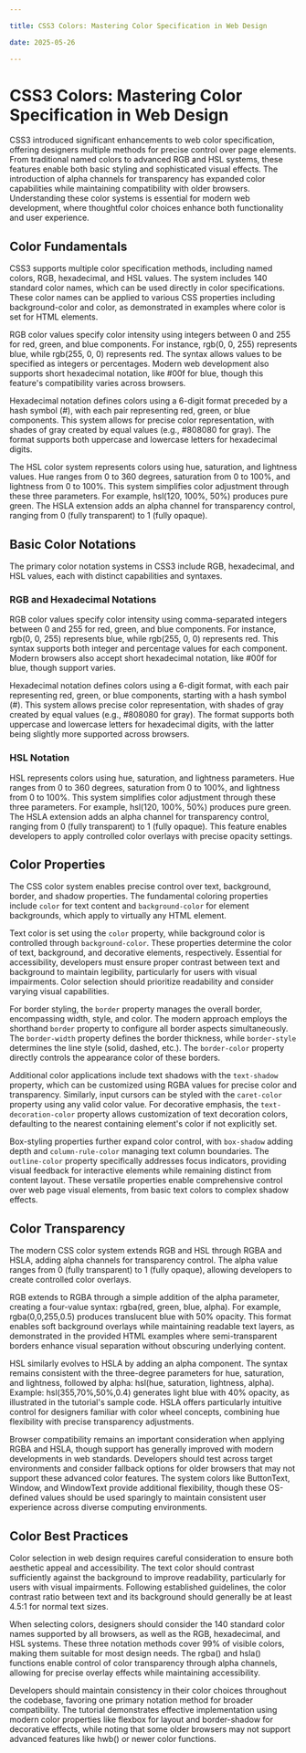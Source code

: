 ```yaml
---

title: CSS3 Colors: Mastering Color Specification in Web Design

date: 2025-05-26

---
```



# CSS3 Colors: Mastering Color Specification in Web Design

CSS3 introduced significant enhancements to web color specification, offering designers multiple methods for precise control over page elements. From traditional named colors to advanced RGB and HSL systems, these features enable both basic styling and sophisticated visual effects. The introduction of alpha channels for transparency has expanded color capabilities while maintaining compatibility with older browsers. Understanding these color systems is essential for modern web development, where thoughtful color choices enhance both functionality and user experience.


## Color Fundamentals

CSS3 supports multiple color specification methods, including named colors, RGB, hexadecimal, and HSL values. The system includes 140 standard color names, which can be used directly in color specifications. These color names can be applied to various CSS properties including background-color and color, as demonstrated in examples where color is set for HTML elements.

RGB color values specify color intensity using integers between 0 and 255 for red, green, and blue components. For instance, rgb(0, 0, 255) represents blue, while rgb(255, 0, 0) represents red. The syntax allows values to be specified as integers or percentages. Modern web development also supports short hexadecimal notation, like #00f for blue, though this feature's compatibility varies across browsers.

Hexadecimal notation defines colors using a 6-digit format preceded by a hash symbol (#), with each pair representing red, green, or blue components. This system allows for precise color representation, with shades of gray created by equal values (e.g., #808080 for gray). The format supports both uppercase and lowercase letters for hexadecimal digits.

The HSL color system represents colors using hue, saturation, and lightness values. Hue ranges from 0 to 360 degrees, saturation from 0 to 100%, and lightness from 0 to 100%. This system simplifies color adjustment through these three parameters. For example, hsl(120, 100%, 50%) produces pure green. The HSLA extension adds an alpha channel for transparency control, ranging from 0 (fully transparent) to 1 (fully opaque).


## Basic Color Notations

The primary color notation systems in CSS3 include RGB, hexadecimal, and HSL values, each with distinct capabilities and syntaxes.


### RGB and Hexadecimal Notations

RGB color values specify color intensity using comma-separated integers between 0 and 255 for red, green, and blue components. For instance, rgb(0, 0, 255) represents blue, while rgb(255, 0, 0) represents red. This syntax supports both integer and percentage values for each component. Modern browsers also accept short hexadecimal notation, like #00f for blue, though support varies.

Hexadecimal notation defines colors using a 6-digit format, with each pair representing red, green, or blue components, starting with a hash symbol (#). This system allows precise color representation, with shades of gray created by equal values (e.g., #808080 for gray). The format supports both uppercase and lowercase letters for hexadecimal digits, with the latter being slightly more supported across browsers.


### HSL Notation

HSL represents colors using hue, saturation, and lightness parameters. Hue ranges from 0 to 360 degrees, saturation from 0 to 100%, and lightness from 0 to 100%. This system simplifies color adjustment through these three parameters. For example, hsl(120, 100%, 50%) produces pure green. The HSLA extension adds an alpha channel for transparency control, ranging from 0 (fully transparent) to 1 (fully opaque). This feature enables developers to apply controlled color overlays with precise opacity settings.


## Color Properties

The CSS color system enables precise control over text, background, border, and shadow properties. The fundamental coloring properties include `color` for text content and `background-color` for element backgrounds, which apply to virtually any HTML element.

Text color is set using the `color` property, while background color is controlled through `background-color`. These properties determine the color of text, background, and decorative elements, respectively. Essential for accessibility, developers must ensure proper contrast between text and background to maintain legibility, particularly for users with visual impairments. Color selection should prioritize readability and consider varying visual capabilities.

For border styling, the `border` property manages the overall border, encompassing width, style, and color. The modern approach employs the shorthand `border` property to configure all border aspects simultaneously. The `border-width` property defines the border thickness, while `border-style` determines the line style (solid, dashed, etc.). The `border-color` property directly controls the appearance color of these borders.

Additional color applications include text shadows with the `text-shadow` property, which can be customized using RGBA values for precise color and transparency. Similarly, input cursors can be styled with the `caret-color` property using any valid color value. For decorative emphasis, the `text-decoration-color` property allows customization of text decoration colors, defaulting to the nearest containing element's color if not explicitly set.

Box-styling properties further expand color control, with `box-shadow` adding depth and `column-rule-color` managing text column boundaries. The `outline-color` property specifically addresses focus indicators, providing visual feedback for interactive elements while remaining distinct from content layout. These versatile properties enable comprehensive control over web page visual elements, from basic text colors to complex shadow effects.


## Color Transparency

The modern CSS color system extends RGB and HSL through RGBA and HSLA, adding alpha channels for transparency control. The alpha value ranges from 0 (fully transparent) to 1 (fully opaque), allowing developers to create controlled color overlays.

RGB extends to RGBA through a simple addition of the alpha parameter, creating a four-value syntax: rgba(red, green, blue, alpha). For example, rgba(0,0,255,0.5) produces translucent blue with 50% opacity. This format enables soft background overlays while maintaining readable text layers, as demonstrated in the provided HTML examples where semi-transparent borders enhance visual separation without obscuring underlying content.

HSL similarly evolves to HSLA by adding an alpha component. The syntax remains consistent with the three-degree parameters for hue, saturation, and lightness, followed by alpha: hsl(hue, saturation, lightness, alpha). Example: hsl(355,70%,50%,0.4) generates light blue with 40% opacity, as illustrated in the tutorial's sample code. HSLA offers particularly intuitive control for designers familiar with color wheel concepts, combining hue flexibility with precise transparency adjustments.

Browser compatibility remains an important consideration when applying RGBA and HSLA, though support has generally improved with modern developments in web standards. Developers should test across target environments and consider fallback options for older browsers that may not support these advanced color features. The system colors like ButtonText, Window, and WindowText provide additional flexibility, though these OS-defined values should be used sparingly to maintain consistent user experience across diverse computing environments.


## Color Best Practices

Color selection in web design requires careful consideration to ensure both aesthetic appeal and accessibility. The text color should contrast sufficiently against the background to improve readability, particularly for users with visual impairments. Following established guidelines, the color contrast ratio between text and its background should generally be at least 4.5:1 for normal text sizes.

When selecting colors, designers should consider the 140 standard color names supported by all browsers, as well as the RGB, hexadecimal, and HSL systems. These three notation methods cover 99% of visible colors, making them suitable for most design needs. The rgba() and hsla() functions enable control of color transparency through alpha channels, allowing for precise overlay effects while maintaining accessibility.

Developers should maintain consistency in their color choices throughout the codebase, favoring one primary notation method for broader compatibility. The tutorial demonstrates effective implementation using modern color properties like flexbox for layout and border-shadow for decorative effects, while noting that some older browsers may not support advanced features like hwb() or newer color functions.

